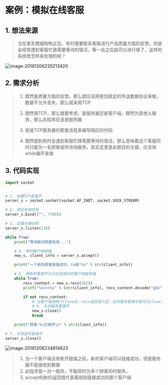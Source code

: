 # 案例：模拟在线客服

## 1. 想法来源

> 当在某东商城购物之后，有时需要联系客服进行产品质量方面的反馈，但是会经常遇到客服忙碌需要等待的情况，等一会之后就可以进行够了，这样的系统改怎样来处理的呢？

![image-20181206235213420](https://cdn.itprojects.cn/iotimg/v98ls.png)

## 2. 需求分析

> 1. 既然是质量方面的反馈，那么就应该用更加稳定的传送数据协议来做，数据不允许丢失，那么就采用TCP
>
> 2. 既然用TCP，那么就要考虑，是服务器还是客户端，既然为其他人服务，那么此程序应该是服务器
> 3. 安装TCP服务器的那套流程来编写相应的代码
> 4. 既然提到有时会遇到客服忙碌需要等待的情况，那么意味着这个客服同时只能为一名顾客提供咨询服务，其实这里是此题目的关键，应该用while循环来做

## 3. 代码实现

```python
import socket


# 1. 创建TCP套接字
server_s = socket.socket(socket.AF_INET, socket.SOCK_STREAM)

# 2. 绑定本地信息
server_s.bind(("", 7788))

# 3. 设置为被动的
server_s.listen(128)

while True:
    print("等待新的顾客到来...")

    # 4. 等待客户端链接
    new_s, client_info = server_s.accept()

    print("一个新的顾客链接成功，ta是:%s" % str(client_info))

    # 5. 用新的套接字为已经连接好的客户端服务器
    while True:
        recv_content = new_s.recv(1024)
        print("%s>>>%s" % (str(client_info), recv_content.decode("gbk")))

        if not recv_content:
            # 当客户端调用了close后，recv返回值为空，此时服务套接字就可以close了
            # 6. 关闭服务套接字
            new_s.close()
            break

    print("顾客:%s已离开\n" % str(client_info))

# 7. 关闭监听套接字
server_s.close()
```

![image-20181206234814623](https://cdn.itprojects.cn/iotimg/vyxor.png)

> 1. 当一个客户端没有断开链接之前，新的客户端可以链接成功，但是服务器不能接收到数据
> 2. 此程序是一对一服务，不能同时为多个顾客同时服务，
> 3. accept的新的返回值代表着刚刚链接成功的那个客户端

